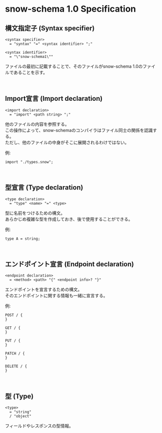 # snow-schema 1.0 Specification

## 構文指定子 (Syntax specifier)
```abnf
<syntax specifier>
  = "syntax" "=" <syntax identifier> ";"

<syntax identifier>
  = "\"snow-schema1\""
```
ファイルの最初に記載することで、そのファイルがsnow-schema 1.0のファイルであることを示す。

<br />

## Import宣言 (Import declaration)
```abnf
<import declaration>
  = "import" <path string> ";"
```
他のファイルの内容を参照する。\
この操作によって、snow-schemaのコンパイラはファイル同士の関係を認識する。\
ただし、他のファイルの中身がそこに展開されるわけではない。

例:
```
import "./types.snow";
```

<br />

## 型宣言 (Type declaration)
```abnf
<type declaration>
  = "type" <name> "=" <type>
```
型に名前をつけるための構文。\
あらかじめ複雑な型を作成しておき、後で使用することができる。

例:
```
type A = string;
```

<br />

## エンドポイント宣言 (Endpoint declaration)
```abnf
<endpoint declaration>
  = <method> <path> "{" <endpoint info>? "}"
```
エンドポイントを宣言するための構文。\
そのエンドポイントに関する情報も一緒に宣言する。

例:
```
POST / {
}

GET / {
}

PUT / {
}

PATCH / {
}

DELETE / {
}
```

<br />

## 型 (Type)
```abnf
<type>
  = "string"
  / "object"
```
フィールドやレスポンスの型情報。

<br />
